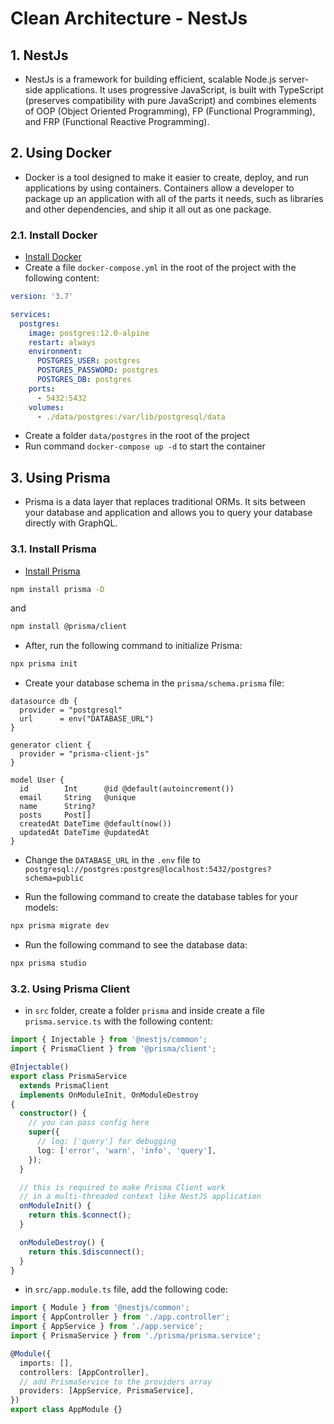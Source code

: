 # Clean Architecture - NestJs

## 1. NestJs

- NestJs is a framework for building efficient, scalable Node.js server-side applications. It uses progressive JavaScript, is built with TypeScript (preserves compatibility with pure JavaScript) and combines elements of OOP (Object Oriented Programming), FP (Functional Programming), and FRP (Functional Reactive Programming).

## 2. Using Docker

- Docker is a tool designed to make it easier to create, deploy, and run applications by using containers. Containers allow a developer to package up an application with all of the parts it needs, such as libraries and other dependencies, and ship it all out as one package.

### 2.1. Install Docker

- [Install Docker](https://docs.docker.com/engine/install/)
- Create a file `docker-compose.yml` in the root of the project with the following content:

```yml
version: '3.7'

services:
  postgres:
    image: postgres:12.0-alpine
    restart: always
    environment:
      POSTGRES_USER: postgres
      POSTGRES_PASSWORD: postgres
      POSTGRES_DB: postgres
    ports:
      - 5432:5432
    volumes:
      - ./data/postgres:/var/lib/postgresql/data
```

- Create a folder `data/postgres` in the root of the project
- Run command `docker-compose up -d` to start the container

## 3. Using Prisma

- Prisma is a data layer that replaces traditional ORMs. It sits between your database and application and allows you to query your database directly with GraphQL.

### 3.1. Install Prisma

- [Install Prisma](https://www.prisma.io/docs/getting-started/setup-prisma/start-from-scratch-typescript-postgres)

```bash
npm install prisma -D
```

and

```bash
npm install @prisma/client
```

- After, run the following command to initialize Prisma:

```bash
npx prisma init
```

- Create your database schema in the `prisma/schema.prisma` file:

```prisma
datasource db {
  provider = "postgresql"
  url      = env("DATABASE_URL")
}

generator client {
  provider = "prisma-client-js"
}

model User {
  id        Int      @id @default(autoincrement())
  email     String   @unique
  name      String?
  posts     Post[]
  createdAt DateTime @default(now())
  updatedAt DateTime @updatedAt
}
```

- Change the `DATABASE_URL` in the `.env` file to `postgresql://postgres:postgres@localhost:5432/postgres?schema=public`

- Run the following command to create the database tables for your models:

```bash
npx prisma migrate dev
```

- Run the following command to see the database data:

```bash
npx prisma studio
```

### 3.2. Using Prisma Client

- in `src` folder, create a folder `prisma` and inside create a file `prisma.service.ts` with the following content:

```ts
import { Injectable } from '@nestjs/common';
import { PrismaClient } from '@prisma/client';

@Injectable()
export class PrismaService
  extends PrismaClient
  implements OnModuleInit, OnModuleDestroy
{
  constructor() {
    // you can pass config here
    super({
      // log: ['query'] for debugging
      log: ['error', 'warn', 'info', 'query'],
    });
  }

  // this is required to make Prisma Client work
  // in a multi-threaded context like NestJS application
  onModuleInit() {
    return this.$connect();
  }

  onModuleDestroy() {
    return this.$disconnect();
  }
}
```

- in `src/app.module.ts` file, add the following code:

```ts
import { Module } from '@nestjs/common';
import { AppController } from './app.controller';
import { AppService } from './app.service';
import { PrismaService } from './prisma/prisma.service';

@Module({
  imports: [],
  controllers: [AppController],
  // add PrismaService to the providers array
  providers: [AppService, PrismaService],
})
export class AppModule {}
```
